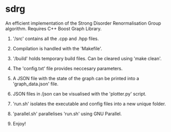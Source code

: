# sdrg
 An efficient implementation of the Strong Disorder Renormalisation Group algorithm.
Requires C++ Boost Graph Library.

1. '/src' contains all the .cpp and .hpp files.

4. Compilation is handled with the 'Makefile'.

3. '/build' holds temporary build files. Can be cleared using 'make clean'.

5. The 'config.txt' file provides neccesary parameters.

6. A JSON file with the state of the graph can be printed into a 'graph_data.json' file.

7. JSON files in /json can be visualised with the 'plotter.py' script.

8. 'run.sh' isolates the executable and config files into a new unique folder.

9. 'parallel.sh' parallelises 'run.sh' using GNU Parallel.

10. Enjoy!